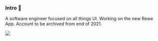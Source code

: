 ### Intro 👋


A software engineer focused on all things UI. Working on the new Rewe App.
Account to be archived from end of 2021.

![](https://github-profile-trophy.vercel.app/?username=rd-dinesh-gangatharan)

